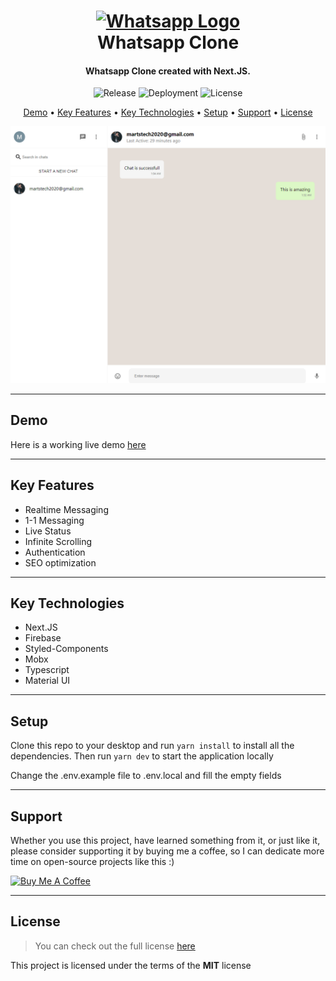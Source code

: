 <h1 align="center">
  <a href="https://whatsapp-clone-martstech.vercel.app">
      <img width="200px" src="https://upload.wikimedia.org/wikipedia/commons/thumb/6/6b/WhatsApp.svg/479px-WhatsApp.svg.png" alt="Whatsapp Logo" />
  </a>
  <br />
  Whatsapp Clone
  <br />
</h1>

<h4 align="center">
   Whatsapp Clone created with Next.JS</a>.
</h4>

<p align="center">
   <img src="https://img.shields.io/github/v/release/MartsTech/whatsapp-clone" alt="Release" />
   <img src="https://vercelbadge.vercel.app/api/MartsTech/whatsapp-clone" alt="Deployment" />
   <img src="https://img.shields.io/github/license/MartsTech/whatsapp-clone" alt="License" />
</p>

<p align="center">
  <a href="#demo">Demo</a> •
  <a href="#key-features">Key Features</a> •
  <a href="#key-technologies">Key Technologies</a> •
  <a href="#setup">Setup</a> •
  <a href="#support">Support</a> •
  <a href="#license">License</a>
</p>

![Chat Screenshot](public/screenshots/chat.png?raw=true "Chat Screenshot")

---

## Demo

Here is a working live demo [here](https://whatsapp-clone-martstech.vercel.app)

---

## Key Features

- Realtime Messaging
- 1-1 Messaging
- Live Status
- Infinite Scrolling
- Authentication
- SEO optimization

---

## Key Technologies

- Next.JS
- Firebase
- Styled-Components
- Mobx
- Typescript
- Material UI

---

## Setup

Clone this repo to your desktop and run `yarn install` to install all the dependencies.
Then run `yarn dev` to start the application locally

Change the .env.example file to .env.local and fill the empty fields

---

## Support

Whether you use this project, have learned something from it, or just like it, please consider supporting it by buying me a coffee, so I can dedicate more time on open-source projects like this :)

<a href="https://www.buymeacoffee.com/martstech" target="_blank">
  <img src="https://cdn.buymeacoffee.com/buttons/v2/default-yellow.png" alt="Buy Me A Coffee" height="60px" width="217px" />
</a>

---

## License

> You can check out the full license [here](https://github.com/MartsTech/whatsapp-clone/blob/main/LICENSE)

This project is licensed under the terms of the **MIT** license
